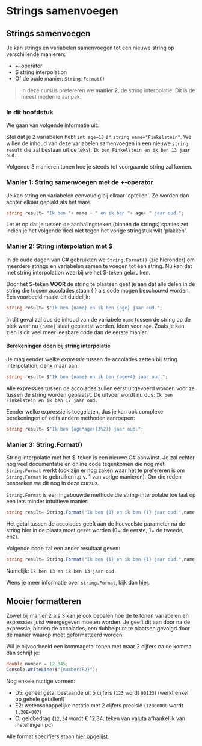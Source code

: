 # Strings samenvoegen

## Strings samenvoegen

Je kan strings en variabelen samenvoegen tot een nieuwe string op verschillende manieren:

* +-operator 
* $ string interpolation 
* Of de oude manier:  `String.Format()` 

> In deze cursus prefereren we **manier 2**, de string interpolatie. Dit is de meest moderne aanpak.

### In dit hoofdstuk

We gaan van volgende informatie uit:

Stel dat je 2 variabelen hebt `int age=13` en `string name="Finkelstein"`. We willen de inhoud van deze variabelen samenvoegen in een nieuwe `string result` die zal bestaan uit de tekst: `Ik ben Finkelstein en ik ben 13 jaar oud.`

Volgende 3 manieren tonen hoe je steeds tot voorgaande string zal komen.

### Manier 1: String samenvoegen met de +-operator

Je kan string en variabelen eenvoudig bij elkaar 'optellen'. Ze worden dan achter elkaar geplakt als het ware.

```csharp
string result= "Ik ben "+ name + " en ik ben "+ age+ " jaar oud.";
```

Let er op dat je tussen de aanhalingsteken \(binnen de strings\) spaties zet indien je het volgende deel niet tegen het vorige stringstuk wilt 'plakken'.

### Manier 2: String interpolation met $

In de oude dagen van C\# gebruikten we `String.Format()` \(zie hieronder\) om meerdere strings en variabelen samen te voegen tot één string. Nu kan dat met string interpolation waarbij we het $-teken gebruiken.

Door het $-teken **VOOR** de string te plaatsen geef je aan dat alle delen in de string die tussen accolades staan { } als code mogen beschouwd worden. Een voorbeeld maakt dit duidelijk:

```csharp
string result= $"Ik ben {name} en ik ben {age} jaar oud.";
```

In dit geval zal dus de inhoud van de variabele `name` tussen de string op de plek waar nu `{name}` staat geplaatst worden. Idem voor `age`. Zoals je kan zien is dit veel meer leesbare code dan de eerste manier.

#### Berekeningen doen bij string interpolatie

Je mag eender welke _expressie_ tussen de accolades zetten bij string interpolation, denk maar aan:

```csharp
string result= $"Ik ben {name} en ik ben {age+4} jaar oud.";
```

Alle expressies tussen de accolades zullen eerst uitgevoerd worden voor ze tussen de string worden geplaatst. De uitvoer wordt nu dus: `Ik ben Finkelstein en ik ben 17 jaar oud.`

Eender welke expressie is toegelaten, dus je kan ook complexe berekeningen of zelfs andere methoden aanroepen:

```csharp
string result= $"Ik ben {age*age+(3%2)} jaar oud.";
```

### Manier 3: String.Format\(\)

String interpolatie met het $-teken is een nieuwe C\# aanwinst. Je zal echter nog veel documentatie en online code tegenkomen die nog met `String.Format` werkt \(ook zijn er nog zaken waar het te prefereren is om `String.Format` te gebruiken i.p.v. 1 van vorige manieren\). Om die reden bespreken we dit nog in deze cursus.

`String.Format` is een ingebouwde methode die string-interpolatie toe laat op een iets minder intuïtieve manier:

```csharp
string result= String.Format("Ik ben {0} en ik ben {1} jaar oud.",name,age);
```

Het getal tussen de accolades geeft aan de hoeveelste parameter na de string hier in de plaats moet gezet worden \(0= de eerste, 1= de tweede, enz\).

Volgende code zal een ander resultaat geven:

```csharp
string result= String.Format("Ik ben {1} en ik ben {1} jaar oud.",name,age);
```

Namelijk: `Ik ben 13 en ik ben 13 jaar oud.`

Wens je meer informatie over `string.Format`, kijk dan [hier](https://codevan1001nacht.wordpress.com/2013/11/05/placeholders-aka-string-formatters/).

## Mooier formatteren

Zowel bij manier 2 als 3 kan je ook bepalen hoe de te tonen variabelen en expressies juist weergegeven moeten worden. Je geeft dit aan door na de expressie, binnen de accolades, een dubbelpunt te plaatsen gevolgd door de manier waarop moet geformatteerd worden:

Wil je bijvoorbeeld een kommagetal tonen met maar 2 cijfers na de komma dan schrijf je:

```csharp
double number = 12.345;
Console.WriteLine($"{number:F2}");
```

Nog enkele nuttige vormen:

* D5: geheel getal bestaande uit 5 cijfers \(`123` wordt `00123`\) \(werkt enkel op gehele getallen!\)
* E2: wetenschappelijke notatie met 2 cijfers precisie \(`12000000` wordt `1,20E+007`\)
* C: geldbedrag \(`12,34` wordt € 12,34: teken van valuta afhankelijk van instellingen pc\)

Alle format specifiers staan [hier opgelijst](https://docs.microsoft.com/en-us/dotnet/standard/base-types/standard-numeric-format-strings).

